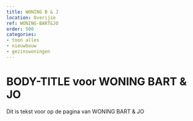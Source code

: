 ```yaml
---
title: WONING B & J
location: Overijse
ref: WONING-BART&JO
order: 500
categories:
- toon alles
- nieuwbouw
- gezinswoningen
---
```

# BODY-TITLE voor WONING BART & JO

Dit is tekst voor op de pagina van WONING BART & JO